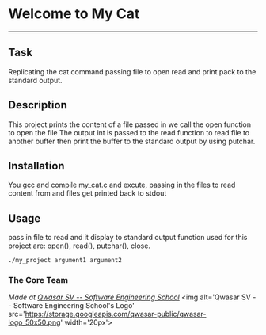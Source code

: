 # Welcome to My Cat
***

## Task
Replicating the cat command passing file to open read and print pack to the standard output.

## Description
This project prints the content of a file passed in we call the open function to open the file 
The output int is passed to the read function to read file to another buffer then print the buffer to the standard
output by using putchar. 


## Installation
You gcc and compile my_cat.c and excute, passing in the files to read content from
and files get printed back to stdout

## Usage
pass in file to read and it display to standard output function used for this project are:
open(), read(), putchar(), close.
```
./my_project argument1 argument2
```

### The Core Team


<span><i>Made at <a href='https://qwasar.io'>Qwasar SV -- Software Engineering School</a></i></span>
<span><img alt='Qwasar SV -- Software Engineering School's Logo' src='https://storage.googleapis.com/qwasar-public/qwasar-logo_50x50.png' width='20px'></span>
